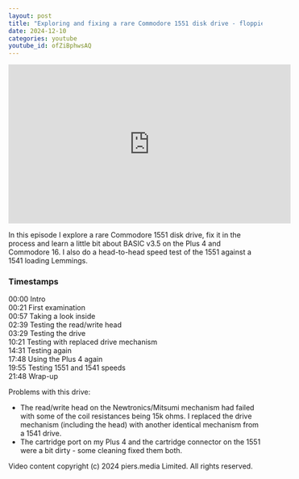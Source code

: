 ```yaml
---
layout: post
title: "Exploring and fixing a rare Commodore 1551 disk drive - floppies rock ep8"
date: 2024-12-10
categories: youtube
youtube_id: ofZiBphwsAQ
---
```


<!-- You can customize your embedded video appearance -->
<div class="video-container">
    <iframe 
        width="560" 
        height="315" 
        src="https://www.youtube.com/embed/ofZiBphwsAQ" 
        frameborder="0" 
        allow="accelerometer; autoplay; encrypted-media; gyroscope; picture-in-picture" 
        allowfullscreen>
    </iframe>
</div>

In this episode I explore a rare Commodore 1551 disk drive, fix it in the process and learn a little bit about BASIC v3.5 on the Plus 4 and Commodore 16.  I also do a head-to-head speed test of the 1551 against a 1541 loading Lemmings.  


### Timestamps

00:00 Intro  
00:21 First examination  
00:57 Taking a look inside  
02:39 Testing the read/write head  
03:29 Testing the drive  
10:21 Testing with replaced drive mechanism  
14:31 Testing again  
17:48 Using the Plus 4 again  
19:55 Testing 1551 and 1541 speeds  
21:48 Wrap-up  

Problems with this drive:  
- The read/write head on the Newtronics/Mitsumi mechanism had failed with some of the coil resistances being 15k ohms.  I replaced the drive mechanism (including the head) with another identical mechanism from a 1541 drive.  
- The cartridge port on my Plus 4 and the cartridge connector on the 1551 were a bit dirty - some cleaning fixed them both.  

Video content copyright (c) 2024 piers.media Limited.  All rights reserved.  